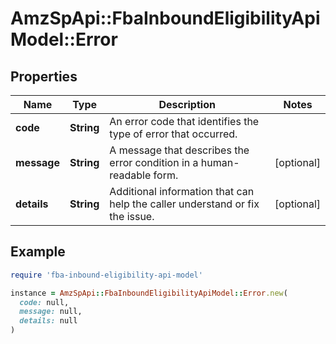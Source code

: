 # AmzSpApi::FbaInboundEligibilityApiModel::Error

## Properties

| Name | Type | Description | Notes |
| ---- | ---- | ----------- | ----- |
| **code** | **String** | An error code that identifies the type of error that occurred. |  |
| **message** | **String** | A message that describes the error condition in a human-readable form. | [optional] |
| **details** | **String** | Additional information that can help the caller understand or fix the issue. | [optional] |

## Example

```ruby
require 'fba-inbound-eligibility-api-model'

instance = AmzSpApi::FbaInboundEligibilityApiModel::Error.new(
  code: null,
  message: null,
  details: null
)
```


